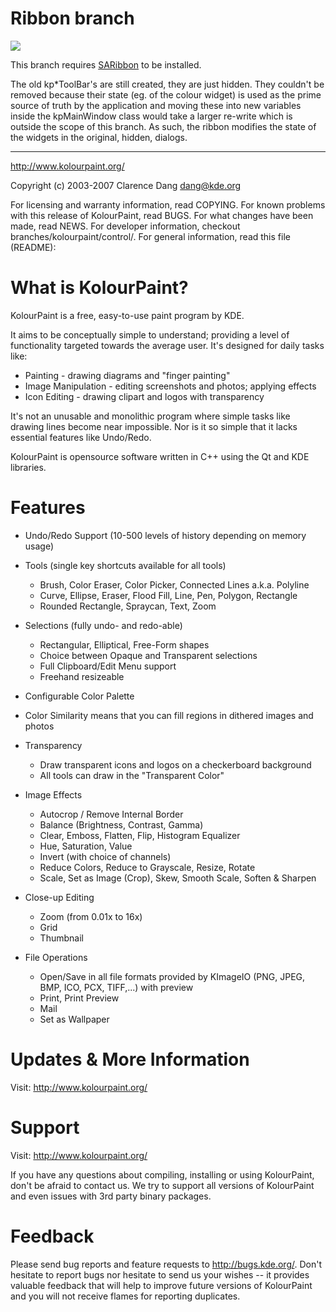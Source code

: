 Ribbon branch
=============

![](https://invent.kde.org/-/project/2493/uploads/6f02a3879549cd0bf5bd109f1ed3e192/Screenshot_20250710_034048.png)

This branch requires [SARibbon](https://github.com/czyt1988/SARibbon) to be installed.

The old kp*ToolBar's are still created, they are just hidden. They couldn't be removed because their state (eg. of the colour widget) is used as the prime source of truth by the application and moving these into new variables inside the kpMainWindow class would take a larger re-write which is outside the scope of this branch. As such, the ribbon modifies the state of the widgets in the original, hidden, dialogs.

---

http://www.kolourpaint.org/

Copyright (c) 2003-2007 Clarence Dang <dang@kde.org>


For licensing and warranty information, read COPYING.
For known problems with this release of KolourPaint, read BUGS.
For what changes have been made, read NEWS.
For developer information, checkout branches/kolourpaint/control/.
For general information, read this file (README):


What is KolourPaint?
====================

KolourPaint is a free, easy-to-use paint program by KDE.

It aims to be conceptually simple to understand; providing a level of
functionality targeted towards the average user.  It's designed for daily
tasks like:

* Painting - drawing diagrams and "finger painting"
* Image Manipulation - editing screenshots and photos; applying effects
* Icon Editing - drawing clipart and logos with transparency

It's not an unusable and monolithic program where simple tasks like drawing
lines become near impossible.  Nor is it so simple that it lacks essential
features like Undo/Redo.

KolourPaint is opensource software written in C++ using the Qt and KDE
libraries.


Features
========

* Undo/Redo Support (10-500 levels of history depending on memory usage)

* Tools (single key shortcuts available for all tools)
  - Brush, Color Eraser, Color Picker, Connected Lines a.k.a. Polyline
  - Curve, Ellipse, Eraser, Flood Fill, Line, Pen, Polygon, Rectangle
  - Rounded Rectangle, Spraycan, Text, Zoom

* Selections (fully undo- and redo-able)
  - Rectangular, Elliptical, Free-Form shapes
  - Choice between Opaque and Transparent selections
  - Full Clipboard/Edit Menu support
  - Freehand resizeable

* Configurable Color Palette

* Color Similarity means that you can fill regions in dithered images and
  photos

* Transparency
  - Draw transparent icons and logos on a checkerboard background
  - All tools can draw in the "Transparent Color"

* Image Effects
  - Autocrop / Remove Internal Border
  - Balance (Brightness, Contrast, Gamma)
  - Clear, Emboss, Flatten, Flip, Histogram Equalizer
  - Hue, Saturation, Value
  - Invert (with choice of channels)
  - Reduce Colors, Reduce to Grayscale, Resize, Rotate
  - Scale, Set as Image (Crop), Skew, Smooth Scale, Soften & Sharpen

* Close-up Editing
  - Zoom (from 0.01x to 16x)
  - Grid
  - Thumbnail

* File Operations
  - Open/Save in all file formats provided by KImageIO
    (PNG, JPEG, BMP, ICO, PCX, TIFF,...) with preview
  - Print, Print Preview
  - Mail
  - Set as Wallpaper


Updates & More Information
==========================

Visit: http://www.kolourpaint.org/


Support
=======

Visit: http://www.kolourpaint.org/

If you have any questions about compiling, installing or using KolourPaint,
don't be afraid to contact us.  We try to support all versions of
KolourPaint and even issues with 3rd party binary packages.


Feedback
========

Please send bug reports and feature requests to http://bugs.kde.org/.
Don't hesitate to report bugs nor hesitate to send us your wishes -- it
provides valuable feedback that will help to improve future versions of
KolourPaint and you will not receive flames for reporting duplicates.
